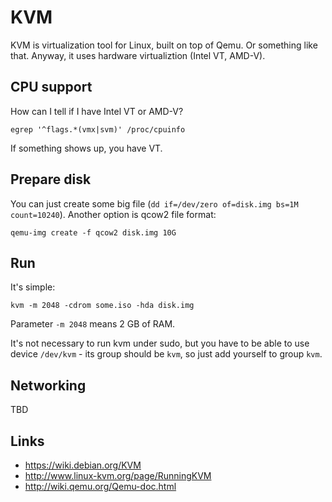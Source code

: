 
KVM
===

KVM is virtualization tool for Linux, built on top of Qemu.
Or something like that.
Anyway, it uses hardware virtualiztion (Intel VT, AMD-V).

CPU support
-----------

How can I tell if I have Intel VT or AMD-V?

    egrep '^flags.*(vmx|svm)' /proc/cpuinfo

If something shows up, you have VT.

Prepare disk
------------

You can just create some big file (`dd if=/dev/zero of=disk.img bs=1M count=10240`).
Another option is qcow2 file format:

    qemu-img create -f qcow2 disk.img 10G

Run
---

It's simple:

    kvm -m 2048 -cdrom some.iso -hda disk.img

Parameter `-m 2048` means 2 GB of RAM.

It's not necessary to run kvm under sudo, but you have to be able to use device `/dev/kvm` - its group should be `kvm`, so just add yourself to group `kvm`.


Networking
----------

TBD


Links
-----

- https://wiki.debian.org/KVM
- http://www.linux-kvm.org/page/RunningKVM
- http://wiki.qemu.org/Qemu-doc.html
